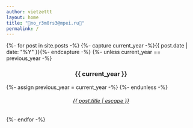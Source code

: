 ```yaml
---
author: vietzettt
layout: home
title: "🎉no_r3m0rs3@mpei.ru🎉"
permalink: /
---
```

{%- for post in site.posts -%}
  {%- capture current_year -%}{{ post.date | date: "%Y" }}{%- endcapture -%}
  {%- unless current_year == previous_year -%}
    <h3 align="center">{{ current_year }}</h3>
    {%- assign previous_year = current_year -%}
  {%- endunless -%}
  <article class="post-item" align="center">
    <h6 class="post-item-title">
      <a href="{{ post.url }}">{{ post.title | escape }}</a>
    </h6>
  </article>
{%- endfor -%}
